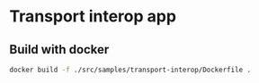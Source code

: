 # Transport interop app

## Build with docker

```sh
docker build -f ./src/samples/transport-interop/Dockerfile .
```
